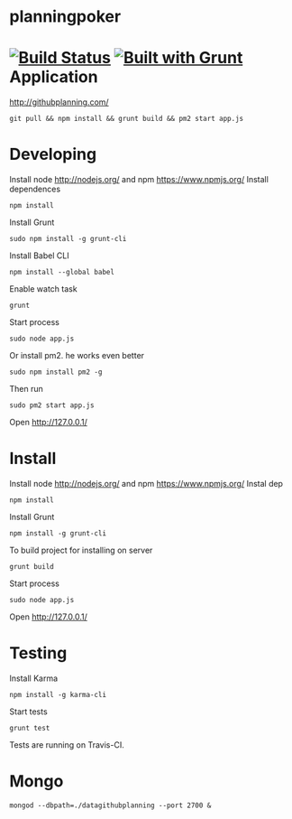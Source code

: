planningpoker
=============
[![Build Status](https://travis-ci.org/onikiienko/githubplanning.svg?branch=master)](https://travis-ci.org/onikiienko/githubplanning)
[![Built with Grunt](https://cdn.gruntjs.com/builtwith.png)](http://gruntjs.com/)
Application
=============
http://githubplanning.com/
```shell 
git pull && npm install && grunt build && pm2 start app.js
```

Developing
=============

Install node http://nodejs.org/ and npm https://www.npmjs.org/
Install dependences 
```shell 
npm install 
```
Install Grunt
```shell 
sudo npm install -g grunt-cli
```
Install Babel CLI
```shell 
npm install --global babel
```
Enable watch task 
```shell 
grunt
```
Start process 
```shell 
sudo node app.js 
```
Or install pm2. he works even better
```shell 
sudo npm install pm2 -g
```
Then run
```shell 
sudo pm2 start app.js
```
Open http://127.0.0.1/

Install
=============
Install node http://nodejs.org/ and npm https://www.npmjs.org/
Instal dep 
```shell 
npm install 
```
Install Grunt
```shell 
npm install -g grunt-cli
```
To build project for installing on server 
```shell 
grunt build
```
Start process 
```shell 
sudo node app.js 
```
Open  http://127.0.0.1/

Testing
==============
Install Karma
```shell 
npm install -g karma-cli
```
Start tests
```shell 
grunt test
```
Tests are running on Travis-CI.

Mongo
==============
```shell 
mongod --dbpath=./datagithubplanning --port 2700 &
```
